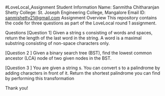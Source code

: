 #LoveLocal_Assignment
Student Information
Name: Sanmitha Chitharanjan Shetty
College: St. Joseph Engineering College, Mangalore
Email ID: sanmishetty21@gmail.com
Assignment Overview
This repository contains the code for three questions as part of the LoveLocal round 1 assignment.

Questions
[Question 1]
Given a string s consisting of words and spaces, return the length of the last word in the string.
A word is a maximal 
substring consisting of non-space characters only.


[Question 2 ]
Given a binary search tree (BST), find the lowest common ancestor (LCA) node of two given nodes in the BST.


[Question 3 ]
You are given a string s. You can convert s to a 
palindrome by adding characters in front of it.
Return the shortest palindrome you can find by performing this transformation

Thank you!





